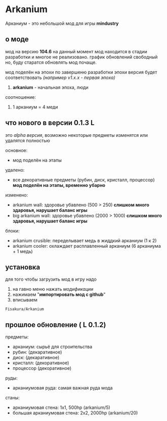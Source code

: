 # Arkanium
Арканиум - это небольшой мод для игры **mindustry**

## о моде
мод на версию **104.6**
на данный момент мод находится в стадии разработки и многое не реализовано.
график обновлений свободный но, буду старатся обновлять мод почаще.

мод поделён на эпохи
по завершеню разработки эпохи версия будет соответствовать *(например v1.x.x - первая эпоха)*
1. **arkanium** - начальная эпоха, люди

соотношение:
1. 1 арканиум = 4 меди

## что нового в версии 0.1.3 L
это *alpha версия*, возможно некоторые предметы изменятся или удалятся полностью

основное:
- мод поделён на этапы

удалено:
- все декоративные предметы (рубин, диск, кристалл, процессор) **мод поделён на этапы, временно убарно**

изменено:
- arkanium wall: здоровье убавлено (500 > 250) **слишком много здаровья, нарушает баланс игры**
- big arkanium wall: здоровье убавлено (2000 > 1000) **слишком много здаровья, нарушает баланс игры**

блоки:
- arkanium crusible: переделывает медь в жиддкий арканиум (1 к 2)
- arkanium cooler: охлаждает расплавленный арканиум (6 арканиума + 1 медь)



## установка
для того чтобы загрузить мод в игру надо 
1. на гавно меню нажать *модификации*
2. нажимаем "**импортировать мод с github**"
4. вписываем
```
Fisakura/Arkanium
```

## прошлое обновление ( L 0.1.2)
предметы:
- арканиум: сырьё для строительства
- рубин: (декаративное)
- диск: (декаративное)
- кристалл: (декоративное)
- процессор (декоративное)

руды:
- арканиумовая руда: самая важная руда мода

станы:
- арканиумовая стена: 1x1, 500hp (arkanium/5)
- большая арканиумовая стена: 2x2, 2000hp (arkanium/20)